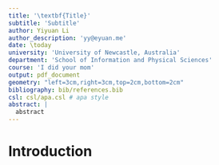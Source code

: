 ```yaml
---
title: '\textbf{Title}'
subtitle: 'Subtitle'
author: Yiyuan Li
author_description: 'yy@eyuan.me'
date: \today
university: 'University of Newcastle, Australia'
department: 'School of Information and Physical Sciences'
course: 'I did your mom'
output: pdf_document
geometry: "left=3cm,right=3cm,top=2cm,bottom=2cm"
bibliography: bib/references.bib
csl: csl/apa.csl # apa style
abstract: |
  abstract 
---
```


# Introduction

